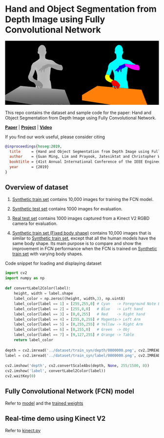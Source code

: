 # Hand and Object Segmentation from Depth Image using Fully Convolutional Network

![](dataset/sample.png)

This repo contains the dataset and sample code for the paper: Hand and Object Segmentation from Depth Image using Fully Convolutional Network.

[**Paper**](https://doi.org/10.1109/EMBC.2019.8857700) | [**Project**](https://gmntu.github.io/hoseg/) | [**Video**](https://www.youtube.com/watch?v=SNuUrp2QiqY)


If you find our work useful, please consider citing
```BibTeX
@inproceedings{hoseg:2019,
  title     = {Hand and Object Segmentation from Depth Image using Fully Convolutional Network},
  author    = {Guan Ming, Lim and Prayook, Jatesiktat and Christopher Wee Keong, Kuah and Wei Tech, Ang},
  booktitle = {41st Annual International Conference of the IEEE Engineering in Medicine and Biology Society (EMBC)},
  year      = {2019}
}
```

## Overview of dataset
1) [Synthetic train set](https://github.com/gmntu/semseg/tree/master/dataset/train_syn) contains 10,000 images for training the FCN model.

2) [Synthetic test set](https://github.com/gmntu/semseg/tree/master/dataset/test_syn) contains 1000 images for evaluation.

3) [Real test set](https://github.com/gmntu/semseg/tree/master/dataset/test_kv2) contains 1000 images captured from a Kinect V2 RGBD camera for evaluation.

4) [Synthetic train set (Fixed body shape)](https://github.com/gmntu/semseg/tree/master/dataset/train_fixbody_syn) contains 10,000 images that is similar to [Synthetic train set](https://github.com/gmntu/semseg/tree/master/dataset/train_syn), except that all the human models have the same body shape. Its main purpose is to compare and show the improvement in FCN performance when the FCN is trained on [Synthetic train set](https://github.com/gmntu/semseg/tree/master/dataset/train_syn) with varying body shapes.


Code snippet for loading and displaying dataset

```python
import cv2
import numpy as np

def convertLabel2Color(label):
	height, width = label.shape
	label_color = np.zeros((height, width,3), np.uint8)
	label_color[label == 1] = [255,255,0] # Cyan   -> Foreground Note BGR
	label_color[label == 2] = [255,0,0]   # Blue   -> Left hand
	label_color[label == 3] = [0,0,255]   # Red    -> Right hand
	label_color[label == 4] = [255,0,255] # Magenta-> Left Arm
	label_color[label == 5] = [0,255,255] # Yellow -> Right Arm
	label_color[label == 6] = [0,255,0]   # Green  -> Obj    
	label_color[label == 7] = [9,127,255] # Orange -> Table    
	return label_color

depth = cv2.imread('../dataset/train_syn/depth/0000000.png', cv2.IMREAD_ANYDEPTH)
label = cv2.imread('../dataset/train_syn/label/0000000.png', cv2.IMREAD_GRAYSCALE)

cv2.imshow('depth', cv2.convertScaleAbs(depth, None, 255/1500, 0))
cv2.imshow('label', convertLabel2Color(label))
cv2.waitKey(0)
```

## Fully Convolutional Network (FCN) model
Refer to [model](https://github.com/gmntu/hoseg/blob/master/code/model.py) and the [trained weights](https://github.com/gmntu/hoseg/blob/master/code/model_FCN_NEW.pkl)

## Real-time demo using Kinect V2
Refer to [kinect.py](https://github.com/gmntu/hoseg/blob/master/code/kinect.py)